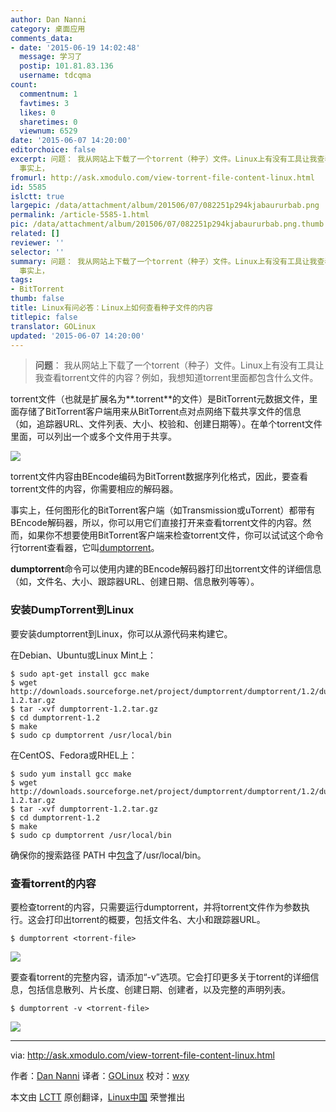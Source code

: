 ```yaml
---
author: Dan Nanni
category: 桌面应用
comments_data:
- date: '2015-06-19 14:02:48'
  message: 学习了
  postip: 101.81.83.136
  username: tdcqma
count:
  commentnum: 1
  favtimes: 3
  likes: 0
  sharetimes: 0
  viewnum: 6529
date: '2015-06-07 14:20:00'
editorchoice: false
excerpt: 问题： 我从网站上下载了一个torrent（种子）文件。Linux上有没有工具让我查看torrent文件的内容？例如，我想知道torrent里面都包含什么文件。  torrent文件（也就是扩展名为.torrent的文件）是BitTorrent元数据文件，里面存储了BitTorrent客户端用来从BitTorrent点对点网络下载共享文件的信息（如，追踪器URL、文件列表、大小、校验和、创建日期等）。在单个torrent文件里面，可以列出一个或多个文件用于共享。  torrent文件内容由BEncode编码为BitTorrent数据序列化格式，因此，要查看torrent文件的内容，你需要相应的解码器。
  事实上，
fromurl: http://ask.xmodulo.com/view-torrent-file-content-linux.html
id: 5585
islctt: true
largepic: /data/attachment/album/201506/07/082251p294kjabaururbab.png
permalink: /article-5585-1.html
pic: /data/attachment/album/201506/07/082251p294kjabaururbab.png.thumb.jpg
related: []
reviewer: ''
selector: ''
summary: 问题： 我从网站上下载了一个torrent（种子）文件。Linux上有没有工具让我查看torrent文件的内容？例如，我想知道torrent里面都包含什么文件。  torrent文件（也就是扩展名为.torrent的文件）是BitTorrent元数据文件，里面存储了BitTorrent客户端用来从BitTorrent点对点网络下载共享文件的信息（如，追踪器URL、文件列表、大小、校验和、创建日期等）。在单个torrent文件里面，可以列出一个或多个文件用于共享。  torrent文件内容由BEncode编码为BitTorrent数据序列化格式，因此，要查看torrent文件的内容，你需要相应的解码器。
  事实上，
tags:
- BitTorrent
thumb: false
title: Linux有问必答：Linux上如何查看种子文件的内容
titlepic: false
translator: GOLinux
updated: '2015-06-07 14:20:00'
---
```



> 
> **问题**： 我从网站上下载了一个torrent（种子）文件。Linux上有没有工具让我查看torrent文件的内容？例如，我想知道torrent里面都包含什么文件。
> 
> 
> 


torrent文件（也就是扩展名为**.torrent**的文件）是BitTorrent元数据文件，里面存储了BitTorrent客户端用来从BitTorrent点对点网络下载共享文件的信息（如，追踪器URL、文件列表、大小、校验和、创建日期等）。在单个torrent文件里面，可以列出一个或多个文件用于共享。


![](/data/attachment/album/201506/07/082251p294kjabaururbab.png)


torrent文件内容由BEncode编码为BitTorrent数据序列化格式，因此，要查看torrent文件的内容，你需要相应的解码器。


事实上，任何图形化的BitTorrent客户端（如Transmission或uTorrent）都带有BEncode解码器，所以，你可以用它们直接打开来查看torrent文件的内容。然而，如果你不想要使用BitTorrent客户端来检查torrent文件，你可以试试这个命令行torrent查看器，它叫[dumptorrent](http://dumptorrent.sourceforge.net/)。


**dumptorrent**命令可以使用内建的BEncode解码器打印出torrent文件的详细信息（如，文件名、大小、跟踪器URL、创建日期、信息散列等等）。


### 安装DumpTorrent到Linux


要安装dumptorrent到Linux，你可以从源代码来构建它。


在Debian、Ubuntu或Linux Mint上：



```
$ sudo apt-get install gcc make
$ wget http://downloads.sourceforge.net/project/dumptorrent/dumptorrent/1.2/dumptorrent-1.2.tar.gz
$ tar -xvf dumptorrent-1.2.tar.gz
$ cd dumptorrent-1.2
$ make
$ sudo cp dumptorrent /usr/local/bin 

```

在CentOS、Fedora或RHEL上：



```
$ sudo yum install gcc make
$ wget http://downloads.sourceforge.net/project/dumptorrent/dumptorrent/1.2/dumptorrent-1.2.tar.gz
$ tar -xvf dumptorrent-1.2.tar.gz
$ cd dumptorrent-1.2
$ make
$ sudo cp dumptorrent /usr/local/bin 

```

确保你的搜索路径 PATH 中[包含](http://ask.xmodulo.com/change-path-environment-variable-linux.html)了/usr/local/bin。


### 查看torrent的内容


要检查torrent的内容，只需要运行dumptorrent，并将torrent文件作为参数执行。这会打印出torrent的概要，包括文件名、大小和跟踪器URL。



```
$ dumptorrent <torrent-file> 

```

![](/data/attachment/album/201506/07/082254zauahloqbguak3hh.jpg)


要查看torrent的完整内容，请添加“-v”选项。它会打印更多关于torrent的详细信息，包括信息散列、片长度、创建日期、创建者，以及完整的声明列表。



```
$ dumptorrent -v <torrent-file> 

```

![](/data/attachment/album/201506/07/082256fzeqayk0pqqqe2ya.jpg)




---


via: <http://ask.xmodulo.com/view-torrent-file-content-linux.html>


作者：[Dan Nanni](http://ask.xmodulo.com/author/nanni) 译者：[GOLinux](https://github.com/GOLinux) 校对：[wxy](https://github.com/wxy)


本文由 [LCTT](https://github.com/LCTT/TranslateProject) 原创翻译，[Linux中国](https://linux.cn/) 荣誉推出